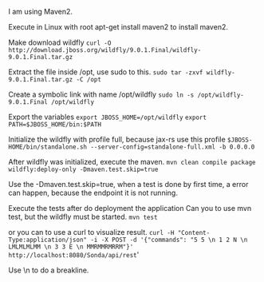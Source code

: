 I am using Maven2. 

Execute in Linux with root
apt-get install maven2 to install maven2.

Make download wildfly
```curl -O http://download.jboss.org/wildfly/9.0.1.Final/wildfly-9.0.1.Final.tar.gz```

Extract the file inside /opt, use sudo to this.
```sudo tar -zxvf wildfly-9.0.1.Final.tar.gz -C /opt```

Create a symbolic link with name /opt/wildfly
```sudo ln -s /opt/wildfly-9.0.1.Final /opt/wildfly```

Export the variables
```export JBOSS_HOME=/opt/wildfly```
```export PATH=$JBOSS_HOME/bin:$PATH```

Initialize the wildfly with profile full, because jax-rs use this profile
```$JBOSS-HOME/bin/standalone.sh --server-config=standalone-full.xml -b 0.0.0.0```

After wildfly was initialized, execute the maven. 
```mvn clean compile package wildfly:deploy-only -Dmaven.test.skip=true```

Use the -Dmaven.test.skip=true, when a test is done by first time, a error can happen, because the endpoint it is not running.

Execute the tests after do deployment the application
Can you to use mvn test, but the wildfly must be started.
```mvn test```

or you can to use a curl to visualize result.
```curl -H "Content-Type:application/json" -i -X POST -d '{"commands": "5 5 \n 1 2 N \n LMLMLMLMM \n 3 3 E \n MMRMMRMRRM"}' http://localhost:8080/Sonda/api/rest```' 

Use \n to do a breakline.


